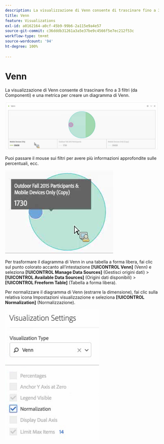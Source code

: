 ```yaml
---
description: La visualizzazione di Venn consente di trascinare fino a 3 filtri (da Componenti) e una metrica per creare un diagramma di Venn.
title: Venn
feature: Visualizations
exl-id: a0162164-a0cf-45b9-99b6-2a115e9a4e57
source-git-commit: c36dddb31261a3a5e37be9c4566f5e7ec212f53c
workflow-type: tm+mt
source-wordcount: '94'
ht-degree: 100%

---
```


# Venn

La visualizzazione di Venn consente di trascinare fino a 3 filtri (da Componenti) e una metrica per creare un diagramma di Venn.

![](assets/venn.png)

Puoi passare il mouse sui filtri per avere più informazioni approfondite sulle percentuali, ecc.

![](assets/venn_hover.png)

Per trasformare il diagramma di Venn in una tabella a forma libera, fai clic sul punto colorato accanto all’intestazione **[!UICONTROL Venn]** (Venn) e seleziona **[!UICONTROL Manage Data Sources]** (Gestisci origini dati) > **[!UICONTROL Available Data Sources]** (Origini dati disponibili) > **[!UICONTROL Freeform Table]** (Tabella a forma libera).

Per normalizzare il diagramma di Venn (estrarre la dimensione), fai clic sulla relativa icona Impostazioni visualizzazione e seleziona **[!UICONTROL Normalization]** (Normalizzazione).

![](assets/normalization.png)
